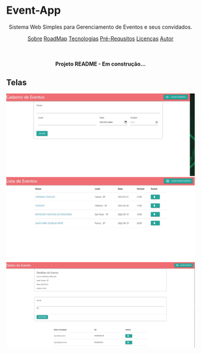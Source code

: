 # Event-App
<p align="center"> Sistema Web Simples para Gerenciamento de Eventos e seus convidados. </p>
<p align="center">
  <a href="#sobre">Sobre</a>
  <a href="#sobre">RoadMap</a>
  <a href="#sobre">Tecnologias</a>
  <a href="#sobre">Pré-Requsitos</a>
  <a href="#sobre">Licenças</a>
  <a href="#sobre">Autor</a>
</p>

</br>

<h4 align="center"> Projeto README - Em construção...</h4>

## Telas 
<img src="https://github.com/k3n3dfelix/Event-App/blob/main/screens/1-cadastro-eventos.JPG" />
<img src="https://github.com/k3n3dfelix/Event-App/blob/main/screens/2-listagem-eventos.JPG" />
<img src="https://github.com/k3n3dfelix/Event-App/blob/main/screens/3-detalhes-eventos.JPG" />

